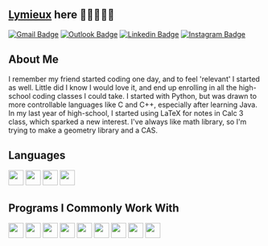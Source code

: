## [Lymieux](https://linktr.ee/lymieux) here 👋🏼👨🏻‍💻

[![Gmail Badge](https://img.shields.io/badge/-moralg640@gmail.com-c14438?style=flat&logo=Gmail&logoColor=white)](mailto:moralg640@gmail.com "Connect via GMail")
[![Outlook Badge](https://img.shields.io/badge/-gjm5719@psu.edu-c14438?style=flat&logo=Microsoft&logoColor=white)](mailto:gjm5719@psu.edu "Connect via Outlook")
[![Linkedin Badge](https://img.shields.io/badge/-Gabriel%20Morales-0072b1?style=flat&logo=Linkedin&logoColor=white)](https://www.linkedin.com/in/gabriel-morales/ "Connect on LinkedIn")
[![Instagram Badge](https://img.shields.io/badge/-@moral.gabe-0088CC?style=flat&logo=Instagram&logoColor=white)](https://www.instagram.com/moral.gabe/ "Contact on Instagram")

<h2>About Me</h2>
<p>I remember my friend started coding one day, and to feel 'relevant' I started as well. Little did I know I would love it, and end up enrolling in all the high-school coding classes I could take. I started with Python, but was drawn to more controllable languages like C and C++, especially after learning Java. In my last year of high-school, I started using LaTeX for notes in Calc 3 class, which sparked a new interest. I've always like math library, so I'm trying to make a geometry library and a CAS. 
  
<h2>Languages</h2>
<p float="left">
  <img height="30em" src="https://img.shields.io/badge/C-00599C?style=for-the-badge&logo=c%2B%2B&logoColor=white" />
  <img height="30em" src="https://img.shields.io/badge/Java-800020?style=for-the-badge&logo=openjdk&logoColor=white" />
  <img height="30em" src="https://img.shields.io/badge/Python-FFD43B?style=for-the-badge&logo=python&logoColor=blue" />
  <img height="30em" src="https://img.shields.io/badge/LaTeX-FFFDD0?style=for-the-badge&logo=latex&logoColor=black" />
</p>

<h2>Programs I Commonly Work With</h2>
<p float="left">
  <img height="30em" src="https://img.shields.io/badge/maven-C71A36?style=for-the-badge&logo=Apache%20Maven&logoColor=white" />
  <img height="30em" src="https://img.shields.io/badge/gradle-02303A?style=for-the-badge&logo=gradle&logoColor=white" />
  <img height="30em" src="https://img.shields.io/badge/make-FF6F00?style=for-the-badge&logo=gnu&logoColor=white" />
  <img height="30em" src="https://img.shields.io/badge/cmake-008fba?style=for-the-badge&logo=cmake&logoColor=white" />
  <img height="30em" src="https://img.shields.io/badge/vim-11AB00?style=for-the-badge&logo=vim&logoColor=white" />
  <img height="30em" src="https://img.shields.io/badge/conda-44A833?style=for-the-badge&logo=anaconda&logoColor=white" />
  <img height="30em" src="https://img.shields.io/badge/wsl-FCC624?style=for-the-badge&logo=linux&logoColor=white" />
  <img height="30em" src="https://img.shields.io/badge/docker-0db7ed?style=for-the-badge&logo=docker&logoColor=white" />
  <img height="30em" src="https://img.shields.io/badge/fish-121011?style=for-the-badge&logo=gnu-bash&logoColor=white" />
</p>
